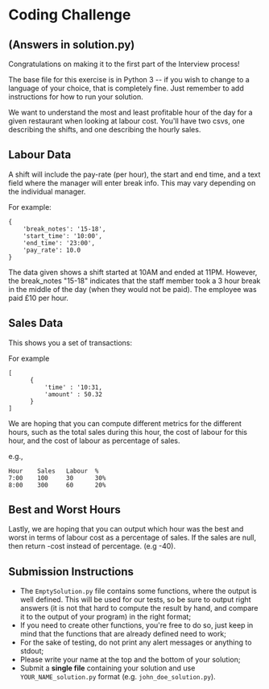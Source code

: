 # Coding Challenge

## (Answers in solution.py)

Congratulations on making it to the first part of the Interview process!

The base file for this exercise is in Python 3 -- if you wish to change to a language of
your choice, that is completely fine. Just remember to add instructions for how to run your solution.

We want to understand the most and least profitable hour of the day for a given restaurant when looking at labour cost. You'll have two csvs, one describing the shifts, and one describing the hourly sales.

## Labour Data

A shift will include the pay-rate (per hour), the start and end time, and a text field where the manager will enter break info. This may vary depending on the individual manager.

For example:
```
{
    'break_notes': '15-18',
    'start_time': '10:00',
    'end_time': '23:00',
    'pay_rate': 10.0
}
```

The data given shows a shift started at 10AM and ended at 11PM. However, the break_notes "15-18" indicates that the staff member took a 3 hour break in the middle of the day (when they would not be paid). The employee was paid £10 per hour.

## Sales Data

This shows you a set of transactions:

For example
```
[
      {
          'time' : '10:31,
          'amount' : 50.32
      }
]
```

We are hoping that you can compute different metrics for the different hours,
such as the total sales during this hour, the cost of labour for this hour, and
the cost of labour as percentage of sales.

e.g.,
```
Hour	Sales	Labour	%
7:00	100	    30	    30%
8:00	300	    60	    20%
```

## Best and Worst Hours

Lastly, we are hoping that you can output which hour was the best and worst in terms of labour cost as a percentage of sales. If the sales are null, then return -cost instead of percentage. (e.g -40).

## Submission Instructions

- The `EmptySolution.py` file contains some functions, where the output is well defined. This will be used for our tests, so be sure to output right answers (it is not that hard to compute the result by hand, and compare it to the output of your program) in the right format;
- If you need to create other functions, you're free to do so, just keep in mind that the functions that are already defined need to work;
- For the sake of testing, do not print any alert messages or anything to stdout;
- Please write your name at the top and the bottom of your solution;
- Submit a **single file** containing your solution and use `YOUR_NAME_solution.py` format (e.g. `john_doe_solution.py`).
